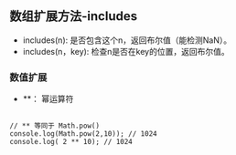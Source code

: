 ## 数组扩展方法-includes

- includes(n): 是否包含这个n，返回布尔值（能检测NaN）。
- includes(n，key): 检查n是否在key的位置，返回布尔值。

### 数值扩展
- **： 幂运算符
```

// ** 等同于 Math.pow() 
console.log(Math.pow(2,10)); // 1024
console.log( 2 ** 10); // 1024
```
